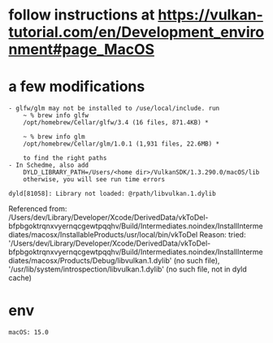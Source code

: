 
# follow instructions at https://vulkan-tutorial.com/en/Development_environment#page_MacOS

# a few modifications
    - glfw/glm may not be installed to /use/local/include. run 
        ~ % brew info glfw
        /opt/homebrew/Cellar/glfw/3.4 (16 files, 871.4KB) *

        ~ % brew info glm 
        /opt/homebrew/Cellar/glm/1.0.1 (1,931 files, 22.6MB) *

        to find the right paths
    - In Schedme, also add 
        DYLD_LIBRARY_PATH=/Users/<home dir>/VulkanSDK/1.3.290.0/macOS/lib
        otherwise, you will see run time errors

    dyld[81058]: Library not loaded: @rpath/libvulkan.1.dylib
  Referenced from: <E708BF05-CEA5-3CCB-B8BF-F2C4A1C1627E> /Users/dev/Library/Developer/Xcode/DerivedData/vkToDel-bfpbgoktrqnxvyernqcgewtpqqhv/Build/Intermediates.noindex/InstallIntermediates/macosx/InstallableProducts/usr/local/bin/vkToDel
  Reason: tried: '/Users/dev/Library/Developer/Xcode/DerivedData/vkToDel-bfpbgoktrqnxvyernqcgewtpqqhv/Build/Intermediates.noindex/InstallIntermediates/macosx/Products/Debug/libvulkan.1.dylib' (no such file), '/usr/lib/system/introspection/libvulkan.1.dylib' (no such file, not in dyld cache)        

# env 
    macOS: 15.0
    